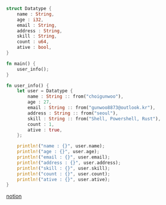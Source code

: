 ```rust
struct Datatype {
    name : String,
    age : i32,
    email : String,
    address : String,
    skill : String,
    count : u64,
    ative : bool,
}

fn main() {
    user_info();
}

fn user_info() {
    let user = Datatype {
        name : String :: from("choigunwoo"),
        age : 27,
        email : String :: from("gunwoo8873@outlook.kr"),
        address : String :: from("seoul"),
        skill : String :: from("Shell, Powershell, Rust"),
        count : 1,
        ative : true,
    };

    println!("name : {}", user.name);
    println!("age : {}", user.age);
    println!("email : {}", user.email);
    println!("address : {}", user.address);
    println!("skill : {}", user.skill);
    println!("count : {}", user.count);
    println!("ative : {}", user.ative);
}
```
[notion](https://gunwoo8873.notion.site/Home-815249bf872b4cabb900895ad0dd31ff?pvs=4)
<!--
**gunwoo8873/gunwoo8873** is a ✨ _special_ ✨ repository because its `README.md` (this file) appears on your GitHub profile.

Here are some ideas to get you started:

- 🔭 I’m currently working on ...
- 🌱 I’m currently learning ...
- 👯 I’m looking to collaborate on ...
- 🤔 I’m looking for help with ...
- 💬 Ask me about ...
- 📫 How to reach me: ...
- 😄 Pronouns: ...
- ⚡ Fun fact: ...
-->
